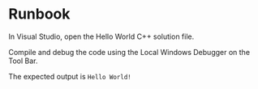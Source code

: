 # Runbook

In Visual Studio, open the Hello World C++ solution file.

Compile and debug the code using the Local Windows Debugger on the Tool Bar.

The expected output is `Hello World!`

